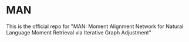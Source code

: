 # MAN
This is the official repo for "MAN: Moment Alignment Network for Natural Language Moment Retrieval via Iterative Graph Adjustment"
